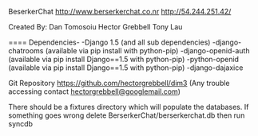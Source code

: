 BeserkerChat
http://www.berserkerchat.co.nr
http://54.244.251.42/

Created By:	Dan Tomosoiu
		Hector Grebbell
		Tony Lau

====
Dependencies-
	-Django 1.5 (and all sub dependencies)
	-django-chatrooms (available via pip install with python-pip)
	-django-openid-auth (available via pip install Django==1.5 with python-pip)
	-python-openid (available via pip install Django==1.5 with python-pip)
	-django-dajaxice


Git Repository 
https://github.com/hectorgrebbell/dim3 (Any trouble accessing contact hectorgrebbell@googlemail.com)

There should be a fixtures directory which will populate the databases. If something goes wrong delete BerserkerChat/berserkerchat.db then run syncdb


